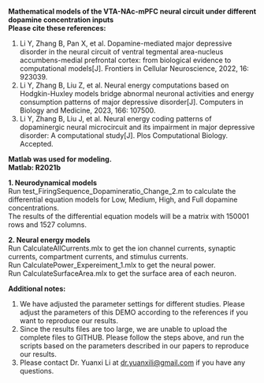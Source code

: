 **Mathematical models of the VTA-NAc-mPFC neural circuit under different dopamine concentration inputs**  
**Please cite these references:**  
1. Li Y, Zhang B, Pan X, et al. Dopamine-mediated major depressive disorder in the neural circuit of ventral tegmental area-nucleus accumbens-medial prefrontal cortex: from biological evidence to computational models[J]. Frontiers in Cellular Neuroscience, 2022, 16: 923039.  
2. Li Y, Zhang B, Liu Z, et al. Neural energy computations based on Hodgkin-Huxley models bridge abnormal neuronal activities and energy consumption patterns of major depressive disorder[J]. Computers in Biology and Medicine, 2023, 166: 107500.
3. Li Y, Zhang B, Liu J, et al. Neural energy coding patterns of dopaminergic neural microcircuit and its impairment in major depressive disorder: A computational study[J]. Plos Computational Biology. Accepted.
  
**Matlab was used for modeling.  
Matlab: R2021b**  
  
**1. Neurodynamical models**  
Run test_FiringSequence_Dopamineratio_Change_2.m to calculate the differential equation models for Low, Medium, High, and Full dopamine concentrations.  
The results of the differential equation models will be a matrix with 150001 rows and 1527 columns.  
  
**2. Neural energy models**  
Run CalculateAllCurrents.mlx to get the ion channel currents, synaptic currents, compartment currents, and stimulus currents.  
Run CalculatePower_Expereiment_1.mlx to get the neural power.  
Run CalculateSurfaceArea.mlx to get the surface area of each neuron.  
  
  
**Additional notes:**  
1. We have adjusted the parameter settings for different studies. Please adjust the parameters of this DEMO according to the references if you want to reproduce our results.  
2. Since the results files are too large, we are unable to upload the complete files to GITHUB. Please follow the steps above, and run the scripts based on the parameters described in our papers to reproduce our results.
3. Please contact Dr. Yuanxi Li at dr.yuanxili@gmail.com if you have any questions.  
